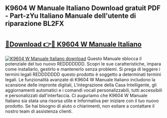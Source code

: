 ## K9604 W Manuale Italiano Download gratuit PDF - Part-zYu Italiano Manuale dell'utente di riparazione BL2FX

# <h2><a href="http://dfgt3p.blite.top/?on=K9604+W+Manuale+Italiano">🔗Download 👉🔴 K9604 W Manuale Italiano</a></h2>

[![K9604 W Manuale Italiano download](https://i.imgur.com/lujVjoI.png)](http://dfgt3p.blite.top/?on=K9604+W+Manuale+Italiano)
Questo Manuale sblocca il potenziale del tuo nuovo REDDDDDDD. Scopri le sue caratteristiche, impara come installarlo, gestirlo e mantenerlo senza problemi. Si prega di leggere i termini legali REDDDDDDD questo prodotto è soggetto a determinati termini legali. Le funzionalità avanzate di K9604 W Manuale Italiano includono la scansione delle impronte digitali, L'integrazione della Casa Intelligente, gli aggiornamenti automatici e i comandi vocali personalizzabili, tutti accessibili e personalizzati dall'interfaccia. Ci auguriamo che K9604 W Manuale Italiano sia stata una risorsa utile e Informativa per iniziare con il tuo nuovo prodotto. Se hai bisogno di aiuto o chiarimenti, non esitare a contattare il nostro team di assistenza clienti.
